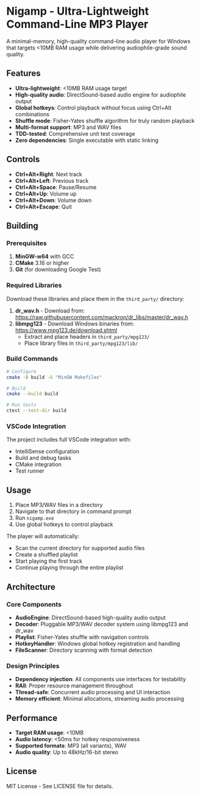 # Nigamp - Ultra-Lightweight Command-Line MP3 Player

A minimal-memory, high-quality command-line audio player for Windows that targets <10MB RAM usage while delivering audiophile-grade sound quality.

## Features

- **Ultra-lightweight**: <10MB RAM usage target
- **High-quality audio**: DirectSound-based audio engine for audiophile output
- **Global hotkeys**: Control playback without focus using Ctrl+Alt combinations
- **Shuffle mode**: Fisher-Yates shuffle algorithm for truly random playback
- **Multi-format support**: MP3 and WAV files
- **TDD-tested**: Comprehensive unit test coverage
- **Zero dependencies**: Single executable with static linking

## Controls

- **Ctrl+Alt+Right**: Next track
- **Ctrl+Alt+Left**: Previous track  
- **Ctrl+Alt+Space**: Pause/Resume
- **Ctrl+Alt+Up**: Volume up
- **Ctrl+Alt+Down**: Volume down
- **Ctrl+Alt+Escape**: Quit

## Building

### Prerequisites

1. **MinGW-w64** with GCC
2. **CMake** 3.16 or higher
3. **Git** (for downloading Google Test)

### Required Libraries

Download these libraries and place them in the `third_party/` directory:

1. **dr_wav.h** - Download from: https://raw.githubusercontent.com/mackron/dr_libs/master/dr_wav.h
2. **libmpg123** - Download Windows binaries from: https://www.mpg123.de/download.shtml
   - Extract and place headers in `third_party/mpg123/`
   - Place library files in `third_party/mpg123/lib/`

### Build Commands

```bash
# Configure
cmake -B build -G "MinGW Makefiles"

# Build
cmake --build build

# Run tests
ctest --test-dir build
```

### VSCode Integration

The project includes full VSCode integration with:
- IntelliSense configuration
- Build and debug tasks
- CMake integration
- Test runner

## Usage

1. Place MP3/WAV files in a directory
2. Navigate to that directory in command prompt
3. Run `nigamp.exe`
4. Use global hotkeys to control playback

The player will automatically:
- Scan the current directory for supported audio files
- Create a shuffled playlist
- Start playing the first track
- Continue playing through the entire playlist

## Architecture

### Core Components

- **AudioEngine**: DirectSound-based high-quality audio output
- **Decoder**: Pluggable MP3/WAV decoder system using libmpg123 and dr_wav
- **Playlist**: Fisher-Yates shuffle with navigation controls
- **HotkeyHandler**: Windows global hotkey registration and handling
- **FileScanner**: Directory scanning with format detection

### Design Principles

- **Dependency injection**: All components use interfaces for testability
- **RAII**: Proper resource management throughout
- **Thread-safe**: Concurrent audio processing and UI interaction
- **Memory efficient**: Minimal allocations, streaming audio processing

## Performance

- **Target RAM usage**: <10MB
- **Audio latency**: <50ms for hotkey responsiveness  
- **Supported formats**: MP3 (all variants), WAV
- **Audio quality**: Up to 48kHz/16-bit stereo

## License

MIT License - See LICENSE file for details.